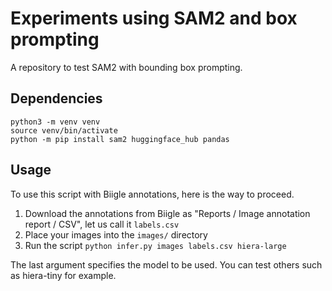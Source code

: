 # Experiments using SAM2 and box prompting

A repository to test SAM2 with bounding box prompting.

## Dependencies

```.python
python3 -m venv venv
source venv/bin/activate
python -m pip install sam2 huggingface_hub pandas
```

## Usage 

To use this script with Biigle annotations, here is the way to proceed.

1. Download the annotations from Biigle as "Reports / Image annotation report / CSV", let us call it `labels.csv`
2. Place your images into the `images/` directory
3. Run the script `python infer.py images labels.csv hiera-large`

The last argument specifies the model to be used. You can test others such as hiera-tiny for example.
